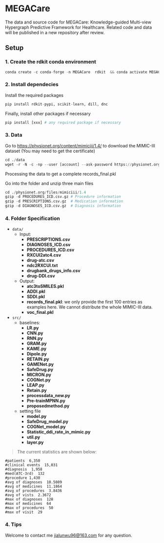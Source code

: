 # MEGACare

The data and source code for MEGACare: Knowledge-guided Multi-view Hypergraph Predictive Framework for Healthcare.
Related code and data will be published in a new repository after review.

## Setup

### 1. Create the rdkit conda environment
```python
conda create -c conda-forge -n MEGACare  rdkit  && conda activate MEGACare
```
### 2. Install dependecies
Install the required packages
```python
pip install rdkit-pypi, scikit-learn, dill, dnc
```

Finally, install other packages if necessary
```python
pip install [xxx] # any required package if necessary
```

### 3. Data
Go to https://physionet.org/content/mimiciii/1.4/ to download the MIMIC-III dataset (You may need to get the certificate)
```python
cd ./data
wget -r -N -c -np --user [account] --ask-password https://physionet.org/files/mimiciii/1.4/
```

Processing the data to get a complete records_final.pkl

Go into the folder and unzip three main files

```python
cd ./physionet.org/files/mimiciii/1.4
gzip -d PROCEDURES_ICD.csv.gz # Procedure information
gzip -d PRESCRIPTIONS.csv.gz  # Medication information
gzip -d DIAGNOSES_ICD.csv.gz  # Diagnosis information
```

### 4. Folder Specification
- ```data/```
    - Input:
        - **PRESCRIPTIONS.csv**
        - **DIAGNOSES_ICD.csv**
        - **PROCEDURES_ICD.csv**
        - **RXCUI2atc4.csv**
        - **drug-atc.csv**
        - **ndc2RXCUI.txt**
        - **drugbank_drugs_info.csv**
        - **drug-DDI.csv**
    - Output:
        - **atc3toSMILES.pkl**
        - **ADDI.pkl**
        - **SDDI.pkl**
        - **records_final.pkl**: we only provide the first 100 entries as examples here. We cannot distribute the whole MIMIC-III data.
        - **voc_final.pkl**
- ```src/```
    - baselines:
        - **LR.py**
        - **CNN.py**
        - **RNN.py**
        - **GRAM.py**
        - **KAME.py**
        - **Dipole.py**
        - **RETAIN.py**
        - **GAMENet.py**
        - **SafeDrug.py**
        - **MICRON.py**
        - **COGNet.py**
        - **LEAP.py**
        - **Retain.py**
        - **processdata_new.py**
        - **Pre-trainMPNN.py**
        - **proposedmethod.py**
    - setting file
        - **model.py**
        - **SafeDrug_model.py**
        - **COGNet_model.py**
        - **Statistic_ddi_rate_in_mimic.py**
        - **util.py**
        - **layer.py**

> The current statistics are shown below:

```
#patients  6,350
#clinical events  15,031
#diagnosis  1,958
#med(ATC-3rd)  132
#procedure 1,430
#avg of diagnoses  10.5089
#avg of medicines  11.1864
#avg of procedures  3.8436
#avg of vists  2.3672
#max of diagnoses  128
#max of medicines  64
#max of procedures  50
#max of visit  29
```

### 4. Tips
Welcome to contact me jialunwu96@163.com for any question.
